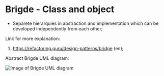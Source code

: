 # Brigde - Class and object
 - Separete hierarquies in abstraction and implementation which can be developed independently from each other;


Link for more explanation:
1. https://refactoring.guru/design-patterns/bridge (en);


Abstract Brigde UML diagram:

![Image of Brigde UML diagram](https://github.com/RomeroGabriel/OOP-DesignPatterns/blob/master/Structural/Brigde/brigde_pattern_uml_diagram.png)

